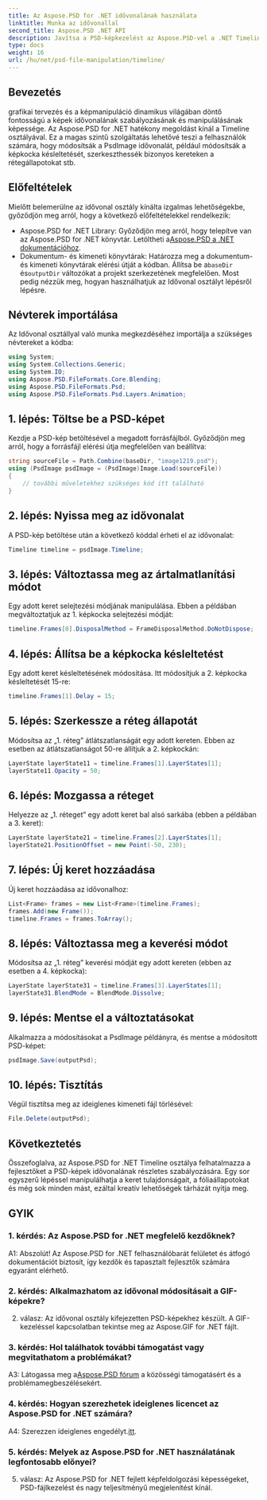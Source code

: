 ```yaml
---
title: Az Aspose.PSD for .NET idővonalának használata
linktitle: Munka az idővonallal
second_title: Aspose.PSD .NET API
description: Javítsa a PSD-képkezelést az Aspose.PSD-vel a .NET Timeline osztályhoz. Vezérelje a keret tulajdonságait, a rétegállapotokat, és könnyedén szabadítsa fel a kreatív lehetőségeket.
type: docs
weight: 16
url: /hu/net/psd-file-manipulation/timeline/
---
```

## Bevezetés
grafikai tervezés és a képmanipuláció dinamikus világában döntő fontosságú a képek idővonalának szabályozásának és manipulálásának képessége. Az Aspose.PSD for .NET hatékony megoldást kínál a Timeline osztályával. Ez a magas szintű szolgáltatás lehetővé teszi a felhasználók számára, hogy módosítsák a PsdImage idővonalát, például módosítsák a képkocka késleltetését, szerkeszthessék bizonyos kereteken a rétegállapotokat stb.
## Előfeltételek
Mielőtt belemerülne az idővonal osztály kínálta izgalmas lehetőségekbe, győződjön meg arról, hogy a következő előfeltételekkel rendelkezik:
-  Aspose.PSD for .NET Library: Győződjön meg arról, hogy telepítve van az Aspose.PSD for .NET könyvtár. Letöltheti a[Aspose.PSD a .NET dokumentációhoz](https://reference.aspose.com/psd/net/).
-  Dokumentum- és kimeneti könyvtárak: Határozza meg a dokumentum- és kimeneti könyvtárak elérési útját a kódban. Állítsa be a`baseDir` és`outputDir` változókat a projekt szerkezetének megfelelően.
Most pedig nézzük meg, hogyan használhatjuk az Idővonal osztályt lépésről lépésre.
## Névterek importálása
Az Idővonal osztállyal való munka megkezdéséhez importálja a szükséges névtereket a kódba:
```csharp
using System;
using System.Collections.Generic;
using System.IO;
using Aspose.PSD.FileFormats.Core.Blending;
using Aspose.PSD.FileFormats.Psd;
using Aspose.PSD.FileFormats.Psd.Layers.Animation;
```
## 1. lépés: Töltse be a PSD-képet
Kezdje a PSD-kép betöltésével a megadott forrásfájlból. Győződjön meg arról, hogy a forrásfájl elérési útja megfelelően van beállítva:
```csharp
string sourceFile = Path.Combine(baseDir, "image1219.psd");
using (PsdImage psdImage = (PsdImage)Image.Load(sourceFile))
{
    // további műveletekhez szükséges kód itt található
}
```
## 2. lépés: Nyissa meg az idővonalat
A PSD-kép betöltése után a következő kóddal érheti el az idővonalat:
```csharp
Timeline timeline = psdImage.Timeline;
```
## 3. lépés: Változtassa meg az ártalmatlanítási módot
Egy adott keret selejtezési módjának manipulálása. Ebben a példában megváltoztatjuk az 1. képkocka selejtezési módját:
```csharp
timeline.Frames[0].DisposalMethod = FrameDisposalMethod.DoNotDispose;
```
## 4. lépés: Állítsa be a képkocka késleltetést
Egy adott keret késleltetésének módosítása. Itt módosítjuk a 2. képkocka késleltetését 15-re:
```csharp
timeline.Frames[1].Delay = 15;
```
## 5. lépés: Szerkessze a réteg állapotát
Módosítsa az „1. réteg” átlátszatlanságát egy adott kereten. Ebben az esetben az átlátszatlanságot 50-re állítjuk a 2. képkockán:
```csharp
LayerState layerState11 = timeline.Frames[1].LayerStates[1];
layerState11.Opacity = 50;
```
## 6. lépés: Mozgassa a réteget
Helyezze az „1. réteget” egy adott keret bal alsó sarkába (ebben a példában a 3. keret):
```csharp
LayerState layerState21 = timeline.Frames[2].LayerStates[1];
layerState21.PositionOffset = new Point(-50, 230);
```
## 7. lépés: Új keret hozzáadása
Új keret hozzáadása az idővonalhoz:
```csharp
List<Frame> frames = new List<Frame>(timeline.Frames);
frames.Add(new Frame());
timeline.Frames = frames.ToArray();
```
## 8. lépés: Változtassa meg a keverési módot
Módosítsa az „1. réteg” keverési módját egy adott kereten (ebben az esetben a 4. képkocka):
```csharp
LayerState layerState31 = timeline.Frames[3].LayerStates[1];
layerState31.BlendMode = BlendMode.Dissolve;
```
## 9. lépés: Mentse el a változtatásokat
Alkalmazza a módosításokat a PsdImage példányra, és mentse a módosított PSD-képet:
```csharp
psdImage.Save(outputPsd);
```
## 10. lépés: Tisztítás
Végül tisztítsa meg az ideiglenes kimeneti fájl törlésével:
```csharp
File.Delete(outputPsd);
```
## Következtetés

Összefoglalva, az Aspose.PSD for .NET Timeline osztálya felhatalmazza a fejlesztőket a PSD-képek idővonalának részletes szabályozására. Egy sor egyszerű lépéssel manipulálhatja a keret tulajdonságait, a fóliaállapotokat és még sok minden mást, ezáltal kreatív lehetőségek tárházát nyitja meg.

## GYIK

### 1. kérdés: Az Aspose.PSD for .NET megfelelő kezdőknek?

A1: Abszolút! Az Aspose.PSD for .NET felhasználóbarát felületet és átfogó dokumentációt biztosít, így kezdők és tapasztalt fejlesztők számára egyaránt elérhető.

### 2. kérdés: Alkalmazhatom az idővonal módosításait a GIF-képekre?

2. válasz: Az idővonal osztály kifejezetten PSD-képekhez készült. A GIF-kezeléssel kapcsolatban tekintse meg az Aspose.GIF for .NET fájlt.

### 3. kérdés: Hol találhatok további támogatást vagy megvitathatom a problémákat?

 A3: Látogassa meg a[Aspose.PSD fórum](https://forum.aspose.com/c/psd/34) a közösségi támogatásért és a problémamegbeszélésekért.

### 4. kérdés: Hogyan szerezhetek ideiglenes licencet az Aspose.PSD for .NET számára?

 A4: Szerezzen ideiglenes engedélyt.[itt](https://purchase.aspose.com/temporary-license/).

### 5. kérdés: Melyek az Aspose.PSD for .NET használatának legfontosabb előnyei?

5. válasz: Az Aspose.PSD for .NET fejlett képfeldolgozási képességeket, PSD-fájlkezelést és nagy teljesítményű megjelenítést kínál.